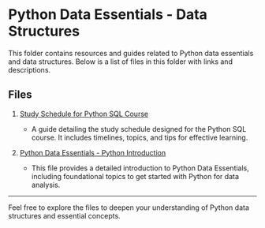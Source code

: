 # Python Data Essentials - Data Structures

This folder contains resources and guides related to Python data essentials and data structures. Below is a list of files in this folder with links and descriptions.

## Files

1. [Study Schedule for Python SQL Course](https://github.com/AbhijayG1992/Python_For_Data_Analysis/blob/main/Python-data-essentials-data-structures/Readme%20for%20Study%20Schedule%20for%20Python%20SQL%20Course.md)
   - A guide detailing the study schedule designed for the Python SQL course. It includes timelines, topics, and tips for effective learning.

2. [Python Data Essentials - Python Introduction](https://github.com/AbhijayG1992/Python_For_Data_Analysis/blob/main/Python-data-essentials-data-structures/Readme%20for%20Python%20Data%20Essentials%20-%20Python%20Introduction.md)
   - This file provides a detailed introduction to Python Data Essentials, including foundational topics to get started with Python for data analysis.

----------------------------------------------------------------------------------------------------------------
Feel free to explore the files to deepen your understanding of Python data structures and essential concepts.
